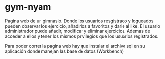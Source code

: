 # gym-nyam
 
Pagina web de un gimnasio. Donde los usuarios resgistrado y logueados pueden observar los ejercicio, añadirlos a favoritos y darle al like.
El usuario administrador puede añadir, modificar y eliminar ejercicios. Ademas de acceder a ellos y tener los mismos privilegios que los usuarios registrados.

Para poder correr la pagina web hay que instalar el archivo sql en su aplicación donde manejan las base de datos (Workbench).
